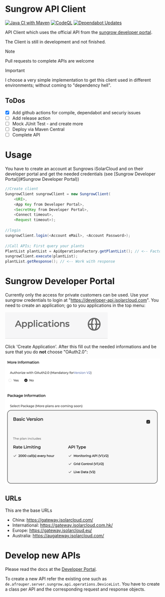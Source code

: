 # Sungrow API Client

[![Java CI with Maven](https://github.com/Afrouper/sungrow-api-client/actions/workflows/maven.yml/badge.svg)](https://github.com/Afrouper/sungrow-api-client/actions/workflows/maven.yml)
[![CodeQL](https://github.com/Afrouper/sungrow-api-client/actions/workflows/github-code-scanning/codeql/badge.svg)](https://github.com/Afrouper/sungrow-api-client/actions/workflows/github-code-scanning/codeql)
[![Dependabot Updates](https://github.com/Afrouper/sungrow-api-client/actions/workflows/dependabot/dependabot-updates/badge.svg)](https://github.com/Afrouper/sungrow-api-client/actions/workflows/dependabot/dependabot-updates)

API Client which uses the official API from the [sungrow developer portal](https://developer-api.isolarcloud.com/).

The Client is still in development and not finished.

> [!NOTE]
> Pull requests to complete APIs are welcome 

> [!IMPORTANT]
> I choose a very simple implementation to get this client used in different environments; without coming to "dependency hell".

## ToDos
- [x] Add github actions for compile, dependabot and securiy issues
- [ ] Add release action
- [ ] Mock JUnit Test - and create more 
- [ ] Deploy via Maven Central
- [ ] Complete API

# Usage
You have to create an account at Sungrows iSolarCloud and on their developer portal and get the needed
credentials (see [Sungrow Developer Portal](#Sungrow Developer Portal))

```java
//Create client
SungrowClient sungrowClient = new SungrowClient(
    <URI>,
    <App Key from Developer Portal>,
    <SecretKey from Developer Portal>,
    <Connect timeout>,
    <Request timeout>);

//login
sungrowClient.login(<Account eMail>, <Account Password>);

//Call APIs; First query your plants
PlantList plantList = ApiOperationsFactory.getPlantList(); // <-- Factory for all API methods
sungrowClient.execute(plantList);
plantList.getResponse(); // <-- Work with response
```

# Sungrow Developer Portal

Currently only the access for private customers can be used.
Use your sungrow credentials to login at "https://developer-api.isolarcloud.com".
You need to create an application; go to you applications in the top menu:

![Applications](img/applicationMenu.png)

Click 'Create Application'. After this fill out the needed informations and be sure that you
do **not** choose "OAuth2.0": 

![Authorization](img/authorization.png)

## URLs
This are the base URLs 
* China: https://gateway.isolarcloud.com/
* International: https://gateway.isolarcloud.com.hk/
* Europe: https://gateway.isolarcloud.eu/
* Australia: https://augateway.isolarcloud.com/

# Develop new APIs
Please read the docs at the [Developer Portal](https://developer-api.isolarcloud.com/#/document/md?id=10942&project_id=2&version=V1).

To create a new API refer the existing one such as `de.afrouper.server.sungrow.api.operations.DeviceList`.
You have to create a class per API and the corresponding request and response objects.